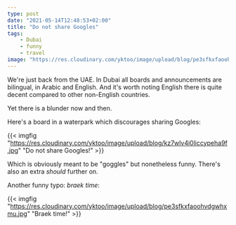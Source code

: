 ```yaml
---
type: post
date: "2021-05-14T12:48:53+02:00"
title: "Do not share Googles"
tags:
    - Dubai
    - funny
    - travel
image: "https://res.cloudinary.com/yktoo/image/upload/blog/pe3sfkxfaoohvdgwhxmu.jpg"
---
```


We're just back from the UAE. In Dubai all boards and announcements are bilingual, in Arabic and English. And it's worth noting English there is quite decent compared to other non-English countries.

Yet there is a blunder now and then.

<!--more-->

Here's a board in a waterpark which discourages sharing Googles:

{{< imgfig "https://res.cloudinary.com/yktoo/image/upload/blog/kz7wlv4i0liccypeha9f.jpg" "Do not share Googles!" >}}

Which is obviously meant to be "goggles" but nonetheless funny. There's also an extra *should* further on.

Another funny typo: *braek time*:

{{< imgfig "https://res.cloudinary.com/yktoo/image/upload/blog/pe3sfkxfaoohvdgwhxmu.jpg" "Braek time!" >}}
